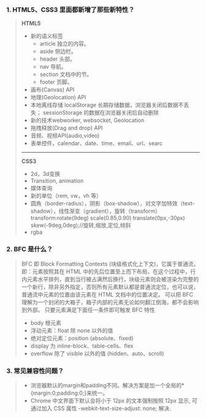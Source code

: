 ### 1. HTML5、CSS3 里面都新增了那些新特性？

> **HTML5**
>
> - 新的语义标签
>   - article 独立的内容。
>   - aside 侧边栏。
>   - header 头部。
>   - nav 导航。
>   - section 文档中的节。
>   - footer 页脚。
> - 画布(Canvas) API
> - 地理(Geolocation) API
> - 本地离线存储 localStorage 长期存储数据，浏览器关闭后数据不丢失；
>   sessionStorage 的数据在浏览器关闭后自动删除
> - 新的技术webworker, websocket, Geolocation
> - 拖拽释放(Drag and drop) API
> - 音频、视频API(audio,video)
> - 表单控件，calendar、date、time、email、url、searc
>
> ------
>
> **CSS3**
>
> - 2d，3d变换
> - Transition, animation
> - 媒体查询
> - 新的单位（rem, vw，vh 等）
> - 圆角（border-radius），阴影（box-shadow），对文字加特效（text-shadow），线性渐变（gradient），旋转（transform）transform:rotate(9deg) scale(0.85,0.90) translate(0px,-30px) skew(-9deg,0deg);//旋转,缩放,定位,倾斜
> - rgba

### 2. BFC 是什么？

> BFC 即 Block Formatting Contexts (块级格式化上下文)，它属于普通流，即：元素按照其在 HTML 中的先后位置至上而下布局，在这个过程中，行内元素水平排列，直到当行被占满然后换行，块级元素则会被渲染为完整的一个新行，除非另外指定，否则所有元素默认都是普通流定位，也可以说，普通流中元素的位置由该元素在 HTML 文档中的位置决定。
> 可以把 BFC 理解为一个封闭的大箱子，箱子内部的元素无论如何翻江倒海，都不会影响到外部。
> 只要元素满足下面任一条件即可触发 BFC 特性
>
> - body 根元素
> - 浮动元素：float 除 none 以外的值
> - 绝对定位元素：position (absolute、fixed)
> - display 为 inline-block、table-cells、flex
> - overflow 除了 visible 以外的值 (hidden、auto、scroll)

### 3. 常见兼容性问题？

> - 浏览器默认的margin和padding不同。解决方案是加一个全局的*{margin:0;padding:0;}来统一。
> - Chrome 中文界面下默认会将小于 12px 的文本强制按照 12px 显示,
>   可通过加入 CSS 属性 -webkit-text-size-adjust: none; 解决.
